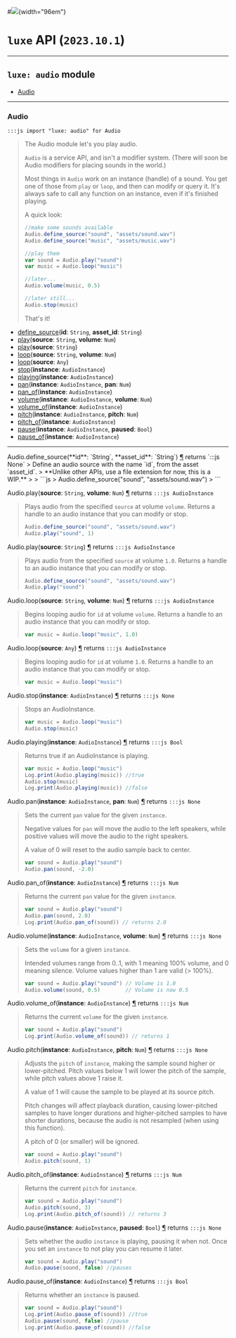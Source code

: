 #![](../../../images/luxe-dark.svg){width="96em"}

# `luxe` API (`2023.10.1`)  


---

## `luxe: audio` module

- [Audio](#audio)   

---

### Audio
`:::js import "luxe: audio" for Audio`
> The Audio module let's you play audio.
> 
> `Audio` is a service API, and isn't a modifier system.
> (There will soon be Audio modifiers for placing sounds in the world.)
> 
> Most things in `Audio` work on an instance (handle) of a sound.
> You get one of those from `play` or `loop`, and then can modify or query it.
> It's always safe to call any function on an instance, even if it's finished playing.
> 
> A quick look:
>   
>   ```js
>   //make some sounds available
>   Audio.define_source("sound", "assets/sound.wav")
>   Audio.define_source("music", "assets/music.wav")
> 
>   //play them
>   var sound = Audio.play("sound")
>   var music = Audio.loop("music")
> 
>   //later...
>   Audio.volume(music, 0.5)
> 
>   //later still...
>   Audio.stop(music)
>   ```
> 
> That's it!

- [define_source](#Audio.define_source+2)(**id**: `String`, **asset_id**: `String`)
- [play](#Audio.play+2)(**source**: `String`, **volume**: `Num`)
- [play](#Audio.play)(**source**: `String`)
- [loop](#Audio.loop+2)(**source**: `String`, **volume**: `Num`)
- [loop](#Audio.loop)(**source**: `Any`)
- [stop](#Audio.stop)(**instance**: `AudioInstance`)
- [playing](#Audio.playing)(**instance**: `AudioInstance`)
- [pan](#Audio.pan+2)(**instance**: `AudioInstance`, **pan**: `Num`)
- [pan_of](#Audio.pan_of)(**instance**: `AudioInstance`)
- [volume](#Audio.volume+2)(**instance**: `AudioInstance`, **volume**: `Num`)
- [volume_of](#Audio.volume_of)(**instance**: `AudioInstance`)
- [pitch](#Audio.pitch+2)(**instance**: `AudioInstance`, **pitch**: `Num`)
- [pitch_of](#Audio.pitch_of)(**instance**: `AudioInstance`)
- [pause](#Audio.pause+2)(**instance**: `AudioInstance`, **paused**: `Bool`)
- [pause_of](#Audio.pause_of)(**instance**: `AudioInstance`)

<hr/>
<endpoint module="luxe: audio" class="Audio" signature="define_source(id : String, asset_id : String)"></endpoint>
<signature id="Audio.define_source+2">Audio.define_source(**id**: `String`, **asset_id**: `String`)
<a class="headerlink" href="#Audio.define_source+2" title="Permanent link">¶</a></signature>
<span class='api_ret'>returns</span> `:::js None`
> Define an audio source with the name `id`, from the asset `asset_id`.   
> **Unlike other APIs, use a file extension for now, this is a WIP.**
>         
>   ```js
>   Audio.define_source("sound", "assets/sound.wav")
>   ```   

<endpoint module="luxe: audio" class="Audio" signature="play(source : String, volume : Num)"></endpoint>
<signature id="Audio.play+2">Audio.play(**source**: `String`, **volume**: `Num`)
<a class="headerlink" href="#Audio.play+2" title="Permanent link">¶</a></signature>
<span class='api_ret'>returns</span> `:::js AudioInstance`
> Plays audio from the specified `source` at volume `volume`.
> Returns a handle to an audio instance that you can modify or stop.
>         
>   ```js
>   Audio.define_source("sound", "assets/sound.wav")
>   Audio.play("sound", 1)
>   ```   

<endpoint module="luxe: audio" class="Audio" signature="play(source : String)"></endpoint>
<signature id="Audio.play">Audio.play(**source**: `String`)
<a class="headerlink" href="#Audio.play" title="Permanent link">¶</a></signature>
<span class='api_ret'>returns</span> `:::js AudioInstance`
> Plays audio from the specified `source` at volume `1.0`.
> Returns a handle to an audio instance that you can modify or stop.
> 
>   ```js
>   Audio.define_source("sound", "assets/sound.wav")
>   Audio.play("sound")
>   ```   

<endpoint module="luxe: audio" class="Audio" signature="loop(source : String, volume : Num)"></endpoint>
<signature id="Audio.loop+2">Audio.loop(**source**: `String`, **volume**: `Num`)
<a class="headerlink" href="#Audio.loop+2" title="Permanent link">¶</a></signature>
<span class='api_ret'>returns</span> `:::js AudioInstance`
> Begins looping audio for `id` at volume `volume`.
> Returns a handle to an audio instance that you can modify or stop.
> 
>   ```js
>   var music = Audio.loop("music", 1.0)
>   ```   

<endpoint module="luxe: audio" class="Audio" signature="loop(source : Any)"></endpoint>
<signature id="Audio.loop">Audio.loop(**source**: `Any`)
<a class="headerlink" href="#Audio.loop" title="Permanent link">¶</a></signature>
<span class='api_ret'>returns</span> `:::js AudioInstance`
> Begins looping audio for `id` at volume `1.0`.
> Returns a handle to an audio instance that you can modify or stop.
> 
>   ```js
>   var music = Audio.loop("music")
>   ```   

<endpoint module="luxe: audio" class="Audio" signature="stop(instance : AudioInstance)"></endpoint>
<signature id="Audio.stop">Audio.stop(**instance**: `AudioInstance`)
<a class="headerlink" href="#Audio.stop" title="Permanent link">¶</a></signature>
<span class='api_ret'>returns</span> `:::js None`
> Stops an AudioInstance.
> 
>   ```js
>   var music = Audio.loop("music")
>   Audio.stop(music)
>   ```   

<endpoint module="luxe: audio" class="Audio" signature="playing(instance : AudioInstance)"></endpoint>
<signature id="Audio.playing">Audio.playing(**instance**: `AudioInstance`)
<a class="headerlink" href="#Audio.playing" title="Permanent link">¶</a></signature>
<span class='api_ret'>returns</span> `:::js Bool`
> Returns true if an AudioInstance is playing.
> 
>   ```js
>   var music = Audio.loop("music")
>   Log.print(Audio.playing(music)) //true
>   Audio.stop(music)
>   Log.print(Audio.playing(music)) //false
>   ```   

<endpoint module="luxe: audio" class="Audio" signature="pan(instance : AudioInstance, pan : Num)"></endpoint>
<signature id="Audio.pan+2">Audio.pan(**instance**: `AudioInstance`, **pan**: `Num`)
<a class="headerlink" href="#Audio.pan+2" title="Permanent link">¶</a></signature>
<span class='api_ret'>returns</span> `:::js None`
> Sets the current `pan` value for the given `instance`.
> 
> Negative values for `pan` will move the audio to the left speakers, 
> while positive values will move the audio to the right speakers.
> 
> A value of 0 will reset to the audio sample back to center.
> 
>   ```js
>   var sound = Audio.play("sound")
>   Audio.pan(sound, -2.0)
>   ```   

<endpoint module="luxe: audio" class="Audio" signature="pan_of(instance : AudioInstance)"></endpoint>
<signature id="Audio.pan_of">Audio.pan_of(**instance**: `AudioInstance`)
<a class="headerlink" href="#Audio.pan_of" title="Permanent link">¶</a></signature>
<span class='api_ret'>returns</span> `:::js Num`
> Returns the current `pan` value for the given `instance`.
> 
>   ```js
>   var sound = Audio.play("sound")
>   Audio.pan(sound, 2.0)
>   Log.print(Audio.pan_of(sound)) // returns 2.0
>   ```   

<endpoint module="luxe: audio" class="Audio" signature="volume(instance : AudioInstance, volume : Num)"></endpoint>
<signature id="Audio.volume+2">Audio.volume(**instance**: `AudioInstance`, **volume**: `Num`)
<a class="headerlink" href="#Audio.volume+2" title="Permanent link">¶</a></signature>
<span class='api_ret'>returns</span> `:::js None`
> Sets the `volume` for a given `instance`.
> 
> Intended volumes range from 0..1, with 1 meaning 100% volume, and 0 meaning silence.
> Volume values higher than 1 are valid (> 100%).
> 
>   ```js
>   var sound = Audio.play("sound") // Volume is 1.0
>   Audio.volume(sound, 0.5)        // Volume is now 0.5
>   ```   

<endpoint module="luxe: audio" class="Audio" signature="volume_of(instance : AudioInstance)"></endpoint>
<signature id="Audio.volume_of">Audio.volume_of(**instance**: `AudioInstance`)
<a class="headerlink" href="#Audio.volume_of" title="Permanent link">¶</a></signature>
<span class='api_ret'>returns</span> `:::js Num`
> Returns the current `volume` for the given `instance`.
> 
>   ```js
>   var sound = Audio.play("sound")
>   Log.print(Audio.volume_of(sound)) // returns 1
>   ```   

<endpoint module="luxe: audio" class="Audio" signature="pitch(instance : AudioInstance, pitch : Num)"></endpoint>
<signature id="Audio.pitch+2">Audio.pitch(**instance**: `AudioInstance`, **pitch**: `Num`)
<a class="headerlink" href="#Audio.pitch+2" title="Permanent link">¶</a></signature>
<span class='api_ret'>returns</span> `:::js None`
> Adjusts the `pitch` of `instance`, making the sample sound higher or lower-pitched.
> Pitch values below 1 will lower the pitch of the sample, while pitch values above 1 raise it.
>     
> A value of 1 will cause the sample to be played at its source pitch.
>     
> Pitch changes will affect playback duration, causing lower-pitched samples 
> to have longer durations and higher-pitched samples to have shorter durations, 
> because the audio is not resampled (when using this function).
> 
> A pitch of 0 (or smaller) will be ignored.
> 
>   ```js
>   var sound = Audio.play("sound")
>   Audio.pitch(sound, 1)
>   ```   

<endpoint module="luxe: audio" class="Audio" signature="pitch_of(instance : AudioInstance)"></endpoint>
<signature id="Audio.pitch_of">Audio.pitch_of(**instance**: `AudioInstance`)
<a class="headerlink" href="#Audio.pitch_of" title="Permanent link">¶</a></signature>
<span class='api_ret'>returns</span> `:::js Num`
> Returns the current `pitch` for `instance`.
> 
>   ```js
>   var sound = Audio.play("sound")
>   Audio.pitch(sound, 3)
>   Log.print(Audio.pitch_of(sound)) // returns 3
>   ```   

<endpoint module="luxe: audio" class="Audio" signature="pause(instance : AudioInstance, paused : Bool)"></endpoint>
<signature id="Audio.pause+2">Audio.pause(**instance**: `AudioInstance`, **paused**: `Bool`)
<a class="headerlink" href="#Audio.pause+2" title="Permanent link">¶</a></signature>
<span class='api_ret'>returns</span> `:::js None`
> Sets whether the audio `instance` is playing, pausing it when not.
> Once you set an `instance` to not play you can resume it later.
> 
> ```js
> var sound = Audio.play("sound")
> Audio.pause(sound, false) //pauses
> ```   

<endpoint module="luxe: audio" class="Audio" signature="pause_of(instance : AudioInstance)"></endpoint>
<signature id="Audio.pause_of">Audio.pause_of(**instance**: `AudioInstance`)
<a class="headerlink" href="#Audio.pause_of" title="Permanent link">¶</a></signature>
<span class='api_ret'>returns</span> `:::js Bool`
> Returns whether an `instance` is paused.
> 
> ```js
> var sound = Audio.play("sound")
> Log.print(Audio.pause_of(sound)) //true
> Audio.pause(sound, false) //pause
> Log.print(Audio.pause_of(sound)) //false
> ```   


